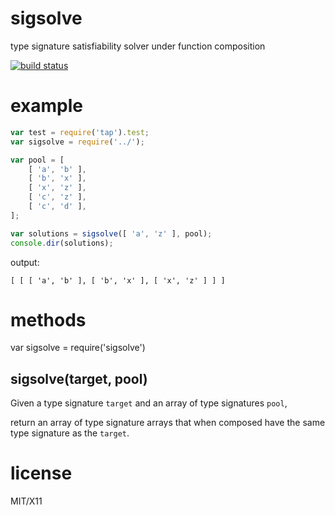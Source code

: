 sigsolve
========

type signature satisfiability solver under function composition

[![build status](https://secure.travis-ci.org/substack/sigsolve.png)](http://travis-ci.org/substack/sigsolve)

example
=======

``` js
var test = require('tap').test;
var sigsolve = require('../');

var pool = [
    [ 'a', 'b' ],
    [ 'b', 'x' ],
    [ 'x', 'z' ],
    [ 'c', 'z' ],
    [ 'c', 'd' ],
];

var solutions = sigsolve([ 'a', 'z' ], pool);
console.dir(solutions);
```

output:

```
[ [ [ 'a', 'b' ], [ 'b', 'x' ], [ 'x', 'z' ] ] ]
```

methods
=======

var sigsolve = require('sigsolve')

sigsolve(target, pool)
----------------------

Given a type signature `target` and an array of type signatures `pool`,

return an array of type signature arrays that when composed have the same
type signature as the `target`.

license
=======

MIT/X11
